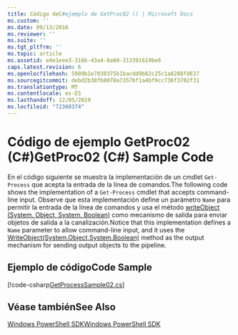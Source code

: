 ```yaml
---
title: Código deC#ejemplo de GetProc02 () | Microsoft Docs
ms.custom: ''
ms.date: 09/13/2016
ms.reviewer: ''
ms.suite: ''
ms.tgt_pltfrm: ''
ms.topic: article
ms.assetid: e4e1eee3-316b-43a4-8a60-313391619be6
caps.latest.revision: 6
ms.openlocfilehash: 5989b1e7030375b1bacdd9b82c25c1a8288fd637
ms.sourcegitcommit: debd2b38fb8070a7357bf1a4bf9cc736f3702f31
ms.translationtype: MT
ms.contentlocale: es-ES
ms.lasthandoff: 12/05/2019
ms.locfileid: "72360374"
---
```

# <a name="getproc02-c-sample-code"></a><span data-ttu-id="bf642-102">Código de ejemplo GetProc02 (C#)</span><span class="sxs-lookup"><span data-stu-id="bf642-102">GetProc02 (C#) Sample Code</span></span>

<span data-ttu-id="bf642-103">En el código siguiente se muestra la implementación de un cmdlet `Get-Process` que acepta la entrada de la línea de comandos.</span><span class="sxs-lookup"><span data-stu-id="bf642-103">The following code shows the implementation of a `Get-Process` cmdlet that accepts command-line input.</span></span> <span data-ttu-id="bf642-104">Observe que esta implementación define un parámetro `Name` para permitir la entrada de la línea de comandos y usa el método [writeObject (System. Object, System. Boolean)](/dotnet/api/system.management.automation.cmdlet.writeobject?view=pscore-6.2.0#System_Management_Automation_Cmdlet_WriteObject_System_Object_System_Boolean_) como mecanismo de salida para enviar objetos de salida a la canalización.</span><span class="sxs-lookup"><span data-stu-id="bf642-104">Notice that this implementation defines a `Name` parameter to allow command-line input, and it uses the [WriteObject(System.Object,System.Boolean)](/dotnet/api/system.management.automation.cmdlet.writeobject?view=pscore-6.2.0#System_Management_Automation_Cmdlet_WriteObject_System_Object_System_Boolean_) method as the output mechanism for sending output objects to the pipeline.</span></span>

## <a name="code-sample"></a><span data-ttu-id="bf642-105">Ejemplo de código</span><span class="sxs-lookup"><span data-stu-id="bf642-105">Code Sample</span></span>

[!code-csharp[GetProcessSample02.cs](../../../../powershell-sdk-samples/SDK-2.0/csharp/GetProcessSample02/GetProcessSample02.cs#L11-L76 "GetProcessSample02.cs")]

## <a name="see-also"></a><span data-ttu-id="bf642-106">Véase también</span><span class="sxs-lookup"><span data-stu-id="bf642-106">See Also</span></span>

[<span data-ttu-id="bf642-107">Windows PowerShell SDK</span><span class="sxs-lookup"><span data-stu-id="bf642-107">Windows PowerShell SDK</span></span>](../windows-powershell-reference.md)
